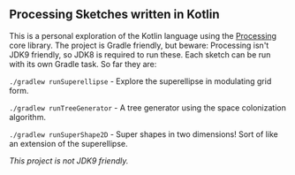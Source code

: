## Processing Sketches written in Kotlin

This is a personal exploration of the Kotlin language using the [Processing](https://www.processing.org) core library. The project is Gradle friendly, but beware: Processing isn't JDK9 friendly, so JDK8 is required to run these. Each sketch can be run with its own Gradle task. So far they are:

`./gradlew runSuperellipse` - Explore the superellipse in modulating grid form.

`./gradlew runTreeGenerator` - A tree generator using the space colonization algorithm.

`./gradlew runSuperShape2D` - Super shapes in two dimensions! Sort of like an extension of the superellipse.

*This project is not JDK9 friendly.*
